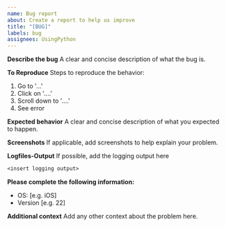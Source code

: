 ```yaml
---
name: Bug report
about: Create a report to help us improve
title: "[BUG]"
labels: bug
assignees: UsingPython
---
```


**Describe the bug**
A clear and concise description of what the bug is.

**To Reproduce**
Steps to reproduce the behavior:

1. Go to '...'
2. Click on '....'
3. Scroll down to '....'
4. See error

**Expected behavior**
A clear and concise description of what you expected to happen.

**Screenshots**
If applicable, add screenshots to help explain your problem.

**Logfiles-Output**
If possible, add the logging output here

```txt
<insert logging output>
```

**Please complete the following information:**

- OS: [e.g. iOS]
- Version [e.g. 22]

**Additional context**
Add any other context about the problem here.
